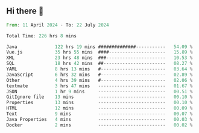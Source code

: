 ## Hi there 👋
<!--START_SECTION:waka-->

```rust
From: 11 April 2024 - To: 22 July 2024

Total Time: 226 hrs 8 mins

Java              122 hrs 19 mins ##############-----------   54.09 %
Vue.js            35 hrs 55 mins  ####---------------------   15.89 %
XML               23 hrs 48 mins  ###----------------------   10.53 %
SQL               18 hrs 42 mins  ##-----------------------   08.27 %
YAML              8 hrs 13 mins   #------------------------   03.64 %
JavaScript        6 hrs 32 mins   #------------------------   02.89 %
Other             4 hrs 39 mins   #------------------------   02.06 %
textmate          3 hrs 47 mins   -------------------------   01.67 %
JSON              1 hr 9 mins     -------------------------   00.51 %
GitIgnore file    13 mins         -------------------------   00.10 %
Properties        13 mins         -------------------------   00.10 %
HTML              12 mins         -------------------------   00.09 %
Text              9 mins          -------------------------   00.07 %
Java Properties   4 mins          -------------------------   00.03 %
Docker            2 mins          -------------------------   00.02 %
```

<!--END_SECTION:waka-->
<!--
**lianggeshanhetao/lianggeshanhetao** is a ✨ _special_ ✨ repository because its `README.md` (this file) appears on your GitHub profile.

Here are some ideas to get you started:

- 🔭 I’m currently working on ...
- 🌱 I’m currently learning ...
- 👯 I’m looking to collaborate on ...
- 🤔 I’m looking for help with ...
- 💬 Ask me about ...
- 📫 How to reach me: ...
- 😄 Pronouns: ...
- ⚡ Fun fact: ...
-->
